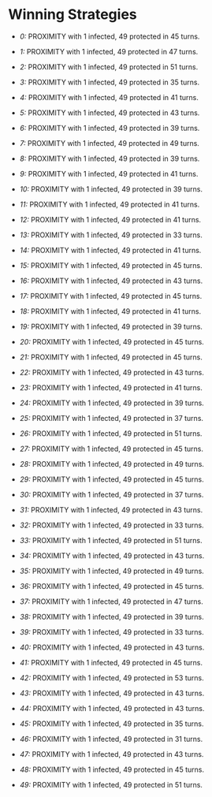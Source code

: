 # Winning Strategies

* _0:_ PROXIMITY with 1 infected, 49 protected in 45 turns.


* _1:_ PROXIMITY with 1 infected, 49 protected in 47 turns.


* _2:_ PROXIMITY with 1 infected, 49 protected in 51 turns.


* _3:_ PROXIMITY with 1 infected, 49 protected in 35 turns.


* _4:_ PROXIMITY with 1 infected, 49 protected in 41 turns.


* _5:_ PROXIMITY with 1 infected, 49 protected in 43 turns.


* _6:_ PROXIMITY with 1 infected, 49 protected in 39 turns.


* _7:_ PROXIMITY with 1 infected, 49 protected in 49 turns.


* _8:_ PROXIMITY with 1 infected, 49 protected in 39 turns.


* _9:_ PROXIMITY with 1 infected, 49 protected in 41 turns.


* _10:_ PROXIMITY with 1 infected, 49 protected in 39 turns.


* _11:_ PROXIMITY with 1 infected, 49 protected in 41 turns.


* _12:_ PROXIMITY with 1 infected, 49 protected in 41 turns.


* _13:_ PROXIMITY with 1 infected, 49 protected in 33 turns.


* _14:_ PROXIMITY with 1 infected, 49 protected in 41 turns.


* _15:_ PROXIMITY with 1 infected, 49 protected in 45 turns.


* _16:_ PROXIMITY with 1 infected, 49 protected in 43 turns.


* _17:_ PROXIMITY with 1 infected, 49 protected in 45 turns.


* _18:_ PROXIMITY with 1 infected, 49 protected in 41 turns.


* _19:_ PROXIMITY with 1 infected, 49 protected in 39 turns.


* _20:_ PROXIMITY with 1 infected, 49 protected in 45 turns.


* _21:_ PROXIMITY with 1 infected, 49 protected in 45 turns.


* _22:_ PROXIMITY with 1 infected, 49 protected in 43 turns.


* _23:_ PROXIMITY with 1 infected, 49 protected in 41 turns.


* _24:_ PROXIMITY with 1 infected, 49 protected in 39 turns.


* _25:_ PROXIMITY with 1 infected, 49 protected in 37 turns.


* _26:_ PROXIMITY with 1 infected, 49 protected in 51 turns.


* _27:_ PROXIMITY with 1 infected, 49 protected in 45 turns.


* _28:_ PROXIMITY with 1 infected, 49 protected in 49 turns.


* _29:_ PROXIMITY with 1 infected, 49 protected in 45 turns.


* _30:_ PROXIMITY with 1 infected, 49 protected in 37 turns.


* _31:_ PROXIMITY with 1 infected, 49 protected in 43 turns.


* _32:_ PROXIMITY with 1 infected, 49 protected in 33 turns.


* _33:_ PROXIMITY with 1 infected, 49 protected in 51 turns.


* _34:_ PROXIMITY with 1 infected, 49 protected in 43 turns.


* _35:_ PROXIMITY with 1 infected, 49 protected in 49 turns.


* _36:_ PROXIMITY with 1 infected, 49 protected in 45 turns.


* _37:_ PROXIMITY with 1 infected, 49 protected in 47 turns.


* _38:_ PROXIMITY with 1 infected, 49 protected in 39 turns.


* _39:_ PROXIMITY with 1 infected, 49 protected in 33 turns.


* _40:_ PROXIMITY with 1 infected, 49 protected in 43 turns.


* _41:_ PROXIMITY with 1 infected, 49 protected in 45 turns.


* _42:_ PROXIMITY with 1 infected, 49 protected in 53 turns.


* _43:_ PROXIMITY with 1 infected, 49 protected in 43 turns.


* _44:_ PROXIMITY with 1 infected, 49 protected in 43 turns.


* _45:_ PROXIMITY with 1 infected, 49 protected in 35 turns.


* _46:_ PROXIMITY with 1 infected, 49 protected in 31 turns.


* _47:_ PROXIMITY with 1 infected, 49 protected in 43 turns.


* _48:_ PROXIMITY with 1 infected, 49 protected in 45 turns.


* _49:_ PROXIMITY with 1 infected, 49 protected in 51 turns.


